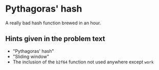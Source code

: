 # Pythagoras' hash

A really bad hash function brewed in an hour.

## Hints given in the problem text

* "Pythagoras' hash"
* "Sliding window"
* The inclusion of the `b2f64` function not used anywhere except `work`
